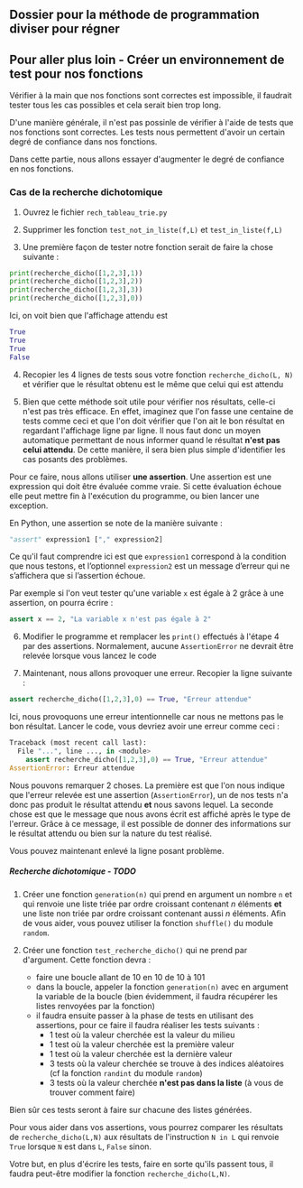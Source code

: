 ## Dossier pour la méthode de programmation diviser pour régner



## Pour aller plus loin - Créer un environnement de test pour nos fonctions

Vérifier à la main que nos fonctions sont correctes est impossible, il faudrait tester tous les cas possibles et cela serait bien trop long.

D'une manière générale, il n'est pas possinle de vérifier à l'aide de tests que nos fonctions sont correctes. Les tests nous permettent d'avoir un certain degré de confiance dans nos fonctions.

Dans cette partie, nous allons essayer d'augmenter le degré de confiance en nos fonctions.


### Cas de la recherche dichotomique


1. Ouvrez le fichier ```rech_tableau_trie.py```

2. Supprimer les fonction ```test_not_in_liste(f,L)``` et ```test_in_liste(f,L)```

3. Une première façon de tester notre fonction serait de faire la chose suivante :

```python
print(recherche_dicho([1,2,3],1))
print(recherche_dicho([1,2,3],2))
print(recherche_dicho([1,2,3],3))
print(recherche_dicho([1,2,3],0))
```

Ici, on voit bien que l'affichage attendu est

```python
True
True
True
False
```

4. Recopier les 4 lignes de tests sous votre fonction ```recherche_dicho(L, N)``` et vérifier que le résultat obtenu est le même que celui qui est attendu

5. Bien que cette méthode soit utile pour vérifier nos résultats, celle-ci n'est pas très efficace. En effet, imaginez que l'on fasse une centaine de tests comme ceci et que l'on doit vérifier que l'on ait le bon résultat en regardant l'affichage ligne par ligne. Il nous faut donc un moyen automatique permettant de nous informer quand le résultat **n'est pas celui attendu**. De cette manière, il sera bien plus simple d'identifier les cas posants des problèmes.

Pour ce faire, nous allons utiliser **une assertion**. Une assertion est une expression qui doit être évaluée comme vraie. Si cette évaluation échoue elle peut mettre fin à l'exécution du programme, ou bien lancer une exception.

En Python, une assertion se note de la manière suivante :

```python
"assert" expression1 ["," expression2]
```

Ce qu'il faut comprendre ici est que ```expression1``` correspond à la condition que nous testons, et l’optionnel ```expression2``` est un message d’erreur qui ne s’affichera que si l’assertion échoue.

Par exemple si l'on veut tester qu'une variable ```x``` est égale à 2 grâce à une assertion, on pourra écrire :

```python
assert x == 2, "La variable x n'est pas égale à 2"
```

6. Modifier le programme et remplacer les ```print()``` effectués à l'étape 4 par des assertions. Normalement, aucune ```AssertionError``` ne devrait être relevée lorsque vous lancez le code

7. Maintenant, nous allons provoquer une erreur. Recopier la ligne suivante :

```python
assert recherche_dicho([1,2,3],0) == True, "Erreur attendue"
```

Ici, nous provoquons une erreur intentionnelle car nous ne mettons pas le bon résultat. Lancer le code, vous devriez avoir une erreur comme ceci :

```python
Traceback (most recent call last):
  File "...", line ..., in <module>
    assert recherche_dicho([1,2,3],0) == True, "Erreur attendue"
AssertionError: Erreur attendue
```

Nous pouvons remarquer 2 choses. La première est que l'on nous indique que l'erreur relevée est une assertion (```AssertionError```), un de nos tests n'a donc pas produit le résultat attendu **et** nous savons lequel. La seconde chose est que le message que nous avons écrit est affiché après le type de l'erreur. Grâce à ce message, il est possible de donner des informations sur le résultat attendu ou bien sur la nature du test réalisé.

Vous pouvez maintenant enlevé la ligne posant problème.


##### Recherche dichotomique - TODO

1. Créer une fonction ```generation(n)``` qui prend en argument un nombre ```n``` et qui renvoie une liste triée par ordre croissant contenant *n* éléments **et** une liste non triée par ordre croissant contenant aussi *n* éléments. Afin de vous aider, vous pouvez utiliser la fonction ```shuffle()``` du module ```random```.

2. Créer une fonction ```test_recherche_dicho()``` qui ne prend par d'argument. Cette fonction devra :
    
    - faire une boucle allant de 10 en 10 de 10 à 101
    - dans la boucle, appeler la fonction ```generation(n)``` avec en argument la variable de la boucle (bien évidemment, il faudra récupérer les listes renvoyées par la fonction)
    - il faudra ensuite passer à la phase de tests en utilisant des assertions, pour ce faire il faudra réaliser les tests suivants :
        - 1 test où la valeur cherchée est la valeur du milieu
        - 1 test où la valeur cherchée est la première valeur
        - 1 test où la valeur cherchée est la dernière valeur
        - 3 tests où la valeur cherchée se trouve à des indices aléatoires (cf la fonction ```randint``` du module ```random```)
        - 3 tests où la valeur cherchée **n'est pas dans la liste** (à vous de trouver comment faire)

Bien sûr ces tests seront à faire sur chacune des listes générées.

Pour vous aider dans vos assertions, vous pourrez comparer les résultats de ```recherche_dicho(L,N)``` aux résultats de l'instruction ```N in L``` qui renvoie ```True``` lorsque ```N``` est dans ```L```, ```False``` sinon.

Votre but, en plus d'écrire les tests, faire en sorte qu'ils passent tous, il faudra peut-être modifier la fonction ```recherche_dicho(L,N)```.